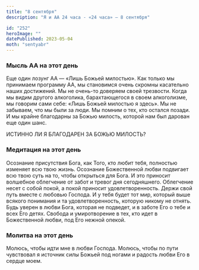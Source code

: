 ```yaml
---
title: "8 сентября"
description: "Я и АА 24 часа - «24 часа» — 8 сентября"

id: "252"
heroImage: ""
datePublished: 2023-05-04
moth: "sentyabr"
---
```


### Мысль АА на этот день

Еще один лозунг АА — «Лишь Божьей милостью». Как только мы принимаем программу
АА, мы становимся очень скромны касательно наших достижений. Мы не очень-то
доверяем своей трезвости. Когда мы видим другого алкоголика, барахтающегося в
своем алкоголизме, мы говорим сами себе: «Лишь Божьей милостью я здесь». Мы не
забываем, что мы были за люди. Мы помним о тех, кто остался позади. И мы
крайне благодарны за Божью милость, которой нам был дарован еще один шанс.

ИСТИННО ЛИ Я БЛАГОДАРЕН ЗА БОЖЬЮ МИЛОСТЬ?

### Медитация на этот день

Осознание присутствия Бога, как Того, кто любит тебя, полностью изменяет всю
твою жизнь. Осознание Божественной любви подвигает всю твою суть на то, чтобы
открыться для Бога. И это приносит волшебное облегчение от забот и тревог дня
сегодняшнего. Облегчение несет с собой покой, а покой приносит
удовлетворенность. Держи свой путь вместе с любовью Господа. И у тебя будет
тот мир, который выше всякого понимания и та удовлетворенность, которую никому
не отнять. Будь уверен в любви Бога, которая не подведет, и в заботе Его о
тебе и всех Его детях. Свобода и умиротворение в тех, кто идет в Божественной
любви, под Его нежной опекой.

### Молитва на этот день

Молюсь, чтобы идти мне в любви Господа. Молюсь, чтобы по пути чувствовал я
источник силы Божьей под ногами и радость любви Его в сердце моем.
